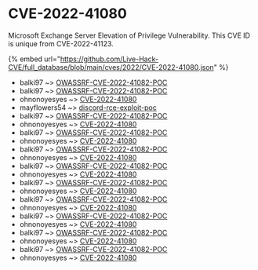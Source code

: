 # CVE-2022-41080

Microsoft Exchange Server Elevation of Privilege Vulnerability. This CVE ID is unique from CVE-2022-41123.

{% embed url="https://github.com/Live-Hack-CVE/full_database/blob/main/cves/2022/CVE-2022-41080.json" %}


* balki97 ~> [OWASSRF-CVE-2022-41082-POC](https://www.alice-snow.ru/2022/database/cve-2022-41080/owassrf-cve-2022-41082-poc-balki97)
* balki97 ~> [OWASSRF-CVE-2022-41082-POC](https://www.alice-snow.ru/2022/database/cve-2022-41080/owassrf-cve-2022-41082-poc-balki97)
* ohnonoyesyes ~> [CVE-2022-41080](https://www.alice-snow.ru/2022/database/cve-2022-41080/cve-2022-41080-ohnonoyesyes)
* mayflowers54 ~> [discord-rce-exploit-poc](https://www.alice-snow.ru/2022/database/cve-2022-41080/discord-rce-exploit-poc-mayflowers54)
* balki97 ~> [OWASSRF-CVE-2022-41082-POC](https://www.alice-snow.ru/2022/database/cve-2022-41080/owassrf-cve-2022-41082-poc-balki97)
* ohnonoyesyes ~> [CVE-2022-41080](https://www.alice-snow.ru/2022/database/cve-2022-41080/cve-2022-41080-ohnonoyesyes)
* balki97 ~> [OWASSRF-CVE-2022-41082-POC](https://www.alice-snow.ru/2022/database/cve-2022-41080/owassrf-cve-2022-41082-poc-balki97)
* ohnonoyesyes ~> [CVE-2022-41080](https://www.alice-snow.ru/2022/database/cve-2022-41080/cve-2022-41080-ohnonoyesyes)
* balki97 ~> [OWASSRF-CVE-2022-41082-POC](https://www.alice-snow.ru/2022/database/cve-2022-41080/owassrf-cve-2022-41082-poc-balki97)
* ohnonoyesyes ~> [CVE-2022-41080](https://www.alice-snow.ru/2022/database/cve-2022-41080/cve-2022-41080-ohnonoyesyes)
* balki97 ~> [OWASSRF-CVE-2022-41082-POC](https://www.alice-snow.ru/2022/database/cve-2022-41080/owassrf-cve-2022-41082-poc-balki97)
* ohnonoyesyes ~> [CVE-2022-41080](https://www.alice-snow.ru/2022/database/cve-2022-41080/cve-2022-41080-ohnonoyesyes)
* balki97 ~> [OWASSRF-CVE-2022-41082-POC](https://www.alice-snow.ru/2022/database/cve-2022-41080/owassrf-cve-2022-41082-poc-balki97)
* ohnonoyesyes ~> [CVE-2022-41080](https://www.alice-snow.ru/2022/database/cve-2022-41080/cve-2022-41080-ohnonoyesyes)
* balki97 ~> [OWASSRF-CVE-2022-41082-POC](https://www.alice-snow.ru/2022/database/cve-2022-41080/owassrf-cve-2022-41082-poc-balki97)
* ohnonoyesyes ~> [CVE-2022-41080](https://www.alice-snow.ru/2022/database/cve-2022-41080/cve-2022-41080-ohnonoyesyes)
* balki97 ~> [OWASSRF-CVE-2022-41082-POC](https://www.alice-snow.ru/2022/database/cve-2022-41080/owassrf-cve-2022-41082-poc-balki97)
* ohnonoyesyes ~> [CVE-2022-41080](https://www.alice-snow.ru/2022/database/cve-2022-41080/cve-2022-41080-ohnonoyesyes)
* balki97 ~> [OWASSRF-CVE-2022-41082-POC](https://www.alice-snow.ru/2022/database/cve-2022-41080/owassrf-cve-2022-41082-poc-balki97)
* ohnonoyesyes ~> [CVE-2022-41080](https://www.alice-snow.ru/2022/database/cve-2022-41080/cve-2022-41080-ohnonoyesyes)
* balki97 ~> [OWASSRF-CVE-2022-41082-POC](https://www.alice-snow.ru/2022/database/cve-2022-41080/owassrf-cve-2022-41082-poc-balki97)
* ohnonoyesyes ~> [CVE-2022-41080](https://www.alice-snow.ru/2022/database/cve-2022-41080/cve-2022-41080-ohnonoyesyes)